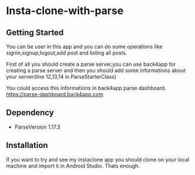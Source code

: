 # Insta-clone-with-parse
## Getting Started
You can be user in this app and you can do some operations like signin,signup,logout,add post and listing all posts.


First of all you should create a parse server,you can use back4app for creating a parse server 
and then you should add some informations about your server(line 12,13,14 in ParseStarterClass)

You could access this informations in back4app parse dashboard.
https://parse-dashboard.back4app.com

## Dependency
* ParseVersion 1.17.3

## Installation
If you want to try and see my instaclone app you should clone on your local machine and import it in Android Studio. Thats enough.  


